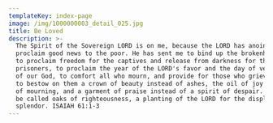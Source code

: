 ```yaml
---
templateKey: index-page
image: /img/1000000003_detail_025.jpg
title: Be Loved
description: >-
  The Spirit of the Sovereign LORD is on me, because the LORD has anointed me to
  proclaim good news to the poor. He has sent me to bind up the brokenhearted,
  to proclaim freedom for the captives and release from darkness for the
  prisoners, to proclaim the year of the LORD's favor and the day of vengeance
  of our God, to comfort all who mourn, and provide for those who grieve in Zion
  to bestow on them a crown of beauty instead of ashes, the oil of joy instead
  of mourning, and a garment of praise instead of a spirit of despair. They will
  be called oaks of righteousness, a planting of the LORD for the display of his
  splendor. ISAIAH 61:1-3
---
```


